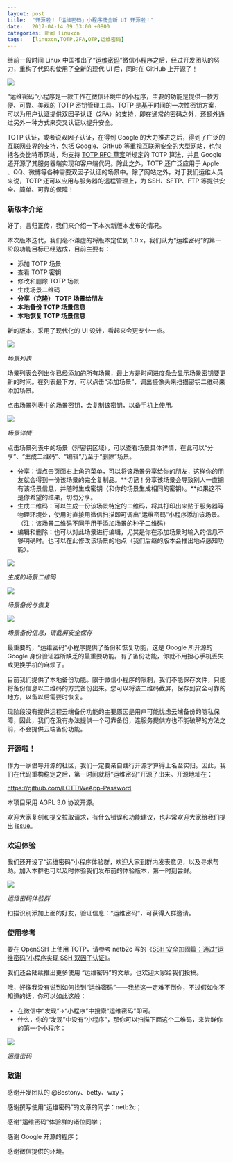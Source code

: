 ```yaml
---
layout: post
title:	"开源啦！「运维密码」小程序携全新 UI 开源啦！"
date:	2017-04-14 09:33:00 +0800 
categories:	新闻 linuxcn 
tags:	[linuxcn,TOTP,2FA,OTP,运维密码]
---
```



继前一段时间 Linux 中国推出了“[运维密码](/article-8317-1.html)”微信小程序之后，经过开发团队的努力，重构了代码和使用了全新的现代 UI 后，同时在 GitHub 上开源了！


![](/Asserts/Images/album/201704/14/093912qjnsah6njs9fjsje.jpg)


“运维密码”小程序是一款工作在微信环境中的小程序，主要的功能是提供一款方便、可靠、美观的 TOTP 密钥管理工具。TOTP 是基于时间的一次性密钥方案，可以为用户认证提供双因子认证（2FA）的支持，即在通常的密码之外，还额外通过另外一种方式来交叉认证以提升安全。


TOTP 认证，或者说双因子认证，在得到 Google 的大力推进之后，得到了广泛的互联网业界的支持，包括 Google、GitHub 等重视互联网安全的大型网站，也包括各类比特币网站，均支持 [TOTP RFC 草案](http://tools.ietf.org/id/draft-mraihi-totp-timebased-06.html)所规定的 TOTP 算法，并且 Google 还开源了其服务器端实现和客户端代码。除此之外，TOTP 还广泛应用于 Apple 、QQ、微博等各种需要双因子认证的场景中。除了网站之外，对于我们运维人员来说，TOTP 还可以应用与服务器的远程管理上，为 SSH、SFTP、FTP 等提供安全、简单、可靠的保障！


### 新版本介绍


好了，言归正传，我们来介绍一下本次新版本发布的情况。


本次版本迭代，我们毫不谦虚的将版本定位到 1.0.x，我们认为“运维密码”的第一阶段功能目标已经达成，目前主要有：


* 添加 TOTP 场景
* 查看 TOTP 密钥
* 修改和删除 TOTP 场景
* 生成场景二维码
* **分享（克隆） TOTP 场景给朋友**
* **本地备份 TOTP 场景信息**
* **本地恢复 TOTP 场景信息**


新的版本，采用了现代化的 UI 设计，看起来会更专业一点。


![](/Asserts/Images/album/201704/14/083650lp2xivllix52x5p3.jpg)


*场景列表*


场景列表会列出你已经添加的所有场景，最上方是时间进度条会显示场景密钥要更新的时间。在列表最下方，可以点击“添加场景”，调出摄像头来扫描密钥二维码来添加场景。


点击场景列表中的场景密钥，会复制该密钥，以备手机上使用。


![](/Asserts/Images/album/201704/14/083653nelhc0w7pwme1cl0.jpg)


*场景详情*


点击场景列表中的场景（非密钥区域），可以查看场景具体详情，在此可以“分享”、“生成二维码”、“编辑”乃至于“删除”场景。


* 分享：请点击页面右上角的菜单，可以将该场景分享给你的朋友，这样你的朋友就会得到一份该场景的完全复制品。**切记！分享该场景会导致别人一直拥有该场景信息，并随时生成密钥（和你的场景生成相同的密钥）。**如果这不是你希望的结果，切勿分享。
* 生成二维码：可以生成一份该场景特定的二维码，将其打印出来贴于服务器等物理环境处，使用时直接用微信扫描即可调出“运维密码”小程序添加该场景。（注：该场景二维码不同于用于添加场景的种子二维码）
* 编辑和删除：也可以对此场景进行编辑，尤其是你在添加场景时输入的信息不够明确时。也可以在此修改该场景的地点（我们后继的版本会推出地点感知功能）。


![](/Asserts/Images/album/201704/14/083655akxr7q77n9oyn7o9.jpg)


*生成的场景二维码*


![](/Asserts/Images/album/201704/14/083651qok9jkbm8bmonk5j.jpg)


*场景备份与恢复*


![](/Asserts/Images/album/201704/14/083658od3kkk14472y1jk4.jpg)


*场景备份信息，请截屏安全保存*


最重要的，“运维密码”小程序提供了备份和恢复功能，这是 Google 所开源的 Google 身份验证器所缺乏的最重要功能。有了备份功能，你就不用担心手机丢失或更换手机的麻烦了。


目前我们提供了本地备份功能。限于微信小程序的限制，我们不能保存文件，只能将备份信息以二维码的方式备份出来。您可以将该二维码截屏，保存到安全可靠的地方，以备以后需要时恢复。


现阶段没有提供远程云端备份功能的主要原因是用户可能忧虑云端备份的隐私保障，因此，我们在没有办法提供一个可靠备份，连服务提供方也不能破解的方法之前，不会提供云端备份功能。


### 开源啦！


作为一家倡导开源的社区，我们一定要亲自践行开源才算得上名至实归。因此，我们在代码重构稳定之后，第一时间就将“运维密码”开源了出来。开源地址在：


<https://github.com/LCTT/WeApp-Password>


本项目采用 AGPL 3.0 协议开源。


欢迎大家复刻和提交拉取请求，有什么错误和功能建议，也非常欢迎大家给我们提出 [issue](https://github.com/LCTT/WeApp-Password/issues)。


### 欢迎体验


我们还开设了“运维密码”小程序体验群，欢迎大家到群内发表意见，以及寻求帮助。加入本群也可以及时体验我们发布前的体验版本，第一时刻尝鲜。


![](/Asserts/Images/album/201704/02/183245nlijim1huakgc4ul.jpeg)


*运维密码体验群*


扫描识别添加上面的好友，验证信息：“运维密码”，可获得入群邀请。


### 使用参考


要在 OpenSSH 上使用 TOTP，请参考 netb2c 写的《[SSH 安全加固篇：通过“运维密码”小程序实现 SSH 双因子认证](/article-8354-1.html)》。


我们还会陆续推出更多使用 “运维密码”的文章，也欢迎大家给我们投稿。


哦，好像我没有说到如何找到“运维密码”——我想这一定难不倒你，不过假如你不知道的话，你可以如此这般：


* 在微信中“发现”->“小程序”中搜索“运维密码”即可。
* 什么，你的“发现”中没有“小程序”，那你可以扫描下面这个二维码，来尝鲜你的第一个小程序：


![](/Asserts/Images/album/201704/18/231021dirilslcqo7rwwwl.jpg)


*运维密码*


### 致谢


感谢开发团队的 @Bestony、betty、wxy；


感谢撰写使用“运维密码”的文章的同学：netb2c；


 感谢“运维密码”体验群的诸位同学；


感谢 Google 开源的程序；


感谢微信提供的环境。
